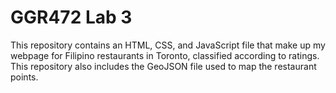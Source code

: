 # GGR472 Lab 3
This repository contains an HTML, CSS, and JavaScript file that make up my webpage for Filipino restaurants in Toronto, classified according to ratings. This repository also includes the GeoJSON file used to map the restaurant points.


